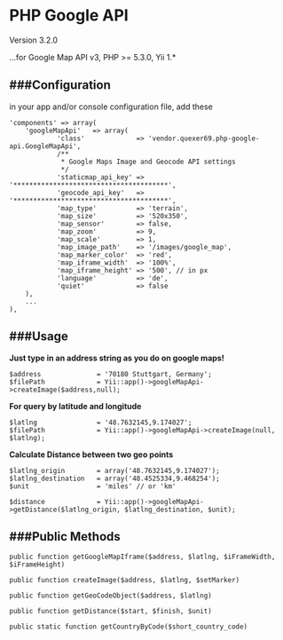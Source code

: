 PHP Google API
===

Version 3.2.0

...for Google Map API v3, PHP >= 5.3.0, Yii 1.*

###Configuration
---
in your app and/or console configuration file, add these

    'components' => array(
    	'googleMapApi'   => array(
    			'class'             => 'vendor.quexer69.php-google-api.GoogleMapApi',
                /**
                 * Google Maps Image and Geocode API settings
                 */
                'staticmap_api_key' => '***************************************',
                'geocode_api_key'   => '***************************************',
                'map_type'          => 'terrain',
                'map_size'          => '520x350',
                'map_sensor'        => false,
                'map_zoom'          => 9,
                'map_scale'         => 1,
                'map_image_path'    => '/images/google_map',
                'map_marker_color'  => 'red',
                'map_iframe_width'  => '100%',
                'map_iframe_height' => '500', // in px
                'language'          => 'de',
                'quiet'             => false
    	),
		...
	),


###Usage
---

**Just type in an address string as you do on google maps!**

    $address 	          = '70180 Stuttgart, Germany';
    $filePath             = Yii::app()->googleMapApi->createImage($address,null);

**For query by latitude and longitude**

    $latlng 	          = '48.7632145,9.174027';
    $filePath             = Yii::app()->googleMapApi->createImage(null, $latlng);

**Calculate Distance between two geo points**

    $latlng_origin	      = array('48.7632145,9.174027');
    $latlng_destination	  = array('48.4525334,9.468254');
    $unit		          = 'miles' // or 'km'

    $distance		      = Yii::app()->googleMapApi->getDistance($latlng_origin, $latlng_destination, $unit);

###Public Methods
---

`public function getGoogleMapIframe($address, $latlng, $iFrameWidth, $iFrameHeight)`

`public function createImage($address, $latlng, $setMarker)`

`public function getGeoCodeObject($address, $latlng)`

`public function getDistance($start, $finish, $unit)`

`public static function getCountryByCode($short_country_code)`



